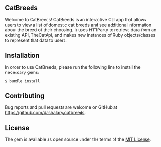 ## CatBreeds

Welcome to CatBreeds! CatBreeds is an interactive CLI app that allows users to view a list of domestic cat breeds and see additional information about the breed of their choosing. It uses HTTParty to retrieve data from an existing API, TheCatApi, and makes new instances of Ruby objects/classes to represent that data to users.


## Installation

In order to use CatBreeds, please run the following line to install the necessary gems:

    $ bundle install


## Contributing

Bug reports and pull requests are welcome on GitHub at https://github.com/dashalary/catbreeds.


## License

The gem is available as open source under the terms of the [MIT License](https://opensource.org/licenses/MIT).
